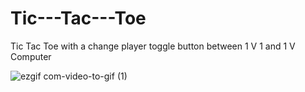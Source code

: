 # Tic---Tac---Toe
Tic Tac Toe with a change player toggle button between 1 V 1  and 1 V Computer

![ezgif com-video-to-gif (1)](https://github.com/KinyuaJames/Tic---Tac---Toe/assets/98734429/0711dac8-2fef-4ef0-a905-dc5733b73791)


